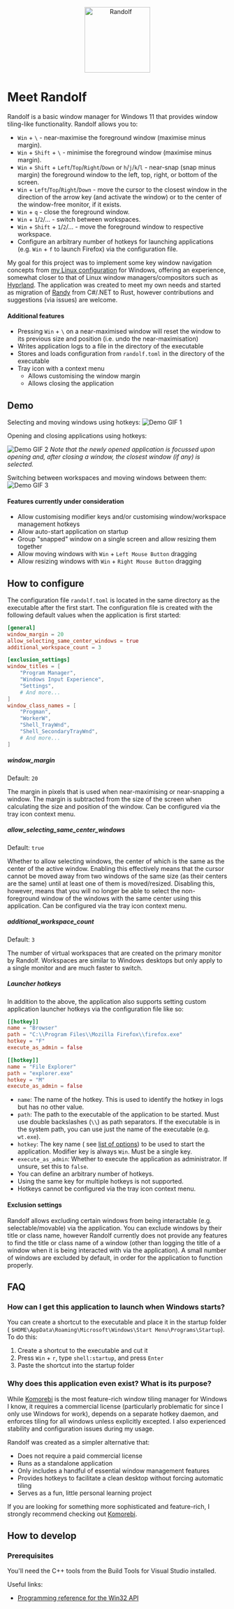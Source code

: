 <p align="center">
  <img src="./assets/randolf.png" width="150" height="150" alt="Randolf"/>
</p>

# Meet Randolf

Randolf is a basic window manager for Windows 11 that provides window tiling-like functionality. Randolf allows you
to:

- `Win` + `\` - near-maximise the foreground window (maximise minus margin).
- `Win` + `Shift` + `\` - minimise the foreground window (maximise minus margin).
- `Win` + `Shift` + `Left`/`Top`/`Right`/`Down` or `h`/`j`/`k`/`l` - near-snap (snap minus margin) the foreground window
  to the left, top, right, or bottom of the screen.
- `Win` + `Left`/`Top`/`Right`/`Down` - move the cursor to the closest window in the direction of the arrow key (and
  activate the window) or to the center of the window-free monitor, if it exists.
- `Win` + `q` - close the foreground window.
- `Win` + `1`/`2`/... - switch between workspaces.
- `Win` + `Shift` + `1`/`2`/... - move the foreground window to respective workspace.
- Configure an arbitrary number of hotkeys for launching applications (e.g. `Win` + `f` to launch Firefox) via the
  configuration file.

My goal for this project was to implement some key window navigation concepts
from [my Linux configuration](https://github.com/kimgoetzke/nixos-config) for Windows, offering an experience,
somewhat closer to that of Linux window managers/compositors such as [Hyprland](https://hyprland.org/). The
application was created to meet my own needs and started as migration of [Randy](https://github.com/kimgoetzke/randy)
from C#/.NET to Rust, however contributions and suggestions (via issues) are welcome.

#### Additional features

- Pressing `Win` + `\` on a near-maximised window will reset the window to its previous size and position (i.e. undo the
  near-maximisation)
- Writes application logs to a file in the directory of the executable
- Stores and loads configuration from `randolf.toml` in the directory of the executable
- Tray icon with a context menu
    - Allows customising the window margin
    - Allows closing the application

## Demo

Selecting and moving windows using hotkeys:
![Demo GIF 1](assets/demo_1.gif)

Opening and closing applications using hotkeys:

![Demo GIF 2](assets/demo_2.gif)
_Note that the newly opened application is focussed upon opening and, after closing a window, the closest window  (if
any) is selected._

Switching between workspaces and moving windows between them:
![Demo GIF 3](assets/demo_3.gif)

#### Features currently under consideration

- Allow customising modifier keys and/or customising window/workspace management hotkeys
- Allow auto-start application on startup
- Group "snapped" window on a single screen and allow resizing them together
- Allow moving windows with `Win` + `Left Mouse Button` dragging
- Allow resizing windows with `Win` + `Right Mouse Button` dragging

## How to configure

The configuration file `randolf.toml` is located in the same directory as the executable after the first start. The
configuration file is created with the following default values when the application is first started:

```toml
[general]
window_margin = 20
allow_selecting_same_center_windows = true
additional_workspace_count = 3

[exclusion_settings]
window_titles = [
    "Program Manager",
    "Windows Input Experience",
    "Settings",
    # And more...
]
window_class_names = [
    "Progman",
    "WorkerW",
    "Shell_TrayWnd",
    "Shell_SecondaryTrayWnd",
    # And more...
]
```

##### window_margin

Default: `20`

The margin in pixels that is used when near-maximising or near-snapping a window. The margin is subtracted from the size
of the screen when calculating the size and position of the window. Can be configured via the tray icon context menu.

##### allow_selecting_same_center_windows

Default: `true`

Whether to allow selecting windows, the center of which is the same as the center of the active window. Enabling this
effectively means that the cursor cannot be moved away from two windows of the same size (as their centers are the
same) until at least one of them is moved/resized. Disabling this, however, means that you will no longer be able to
select the non-foreground window of the windows with the same center using this application. Can be configured via the
tray icon context menu.

##### additional_workspace_count

Default: `3`

The number of virtual workspaces that are created on the primary monitor by Randolf. Workspaces are similar to Windows
desktops but only apply to a single monitor and are much faster to switch.

##### Launcher hotkeys

In addition to the above, the application also supports setting custom application launcher hotkeys via the
configuration file like so:

```toml
[[hotkey]]
name = "Browser"
path = "C:\\Program Files\\Mozilla Firefox\\firefox.exe"
hotkey = "F"
execute_as_admin = false

[[hotkey]]
name = "File Explorer"
path = "explorer.exe"
hotkey = "M"
execute_as_admin = false
```

- `name`: The name of the hotkey. This is used to identify the hotkey in logs but has no other value.
- `path`: The path to the executable of the application to be started. Must use double backslashes (`\\`) as path
  separators. If the executable is in the system path, you can use just the name of the executable (e.g.
  `wt.exe`).
- `hotkey`: The key name (
  see [list of options](https://github.com/iholston/win-hotkeys/blob/f5f903a725ce309f86608bba6d8a76fb6efb97b8/src/keys.rs#L506))
  to be used to start the application. Modifier key is always `Win`. Must be a single key.
- `execute_as_admin`: Whether to execute the application as administrator. If unsure, set this to `false`.
- You can define an arbitrary number of hotkeys.
- Using the same key for multiple hotkeys is not supported.
- Hotkeys cannot be configured via the tray icon context menu.

#### Exclusion settings

Randolf allows excluding certain windows from being interactable (e.g. selectable/movable) via the application. You can
exclude windows by their title or class name, however Randolf currently does not provide any features to find the title
or class name of a window (other than logging the title of a window when it is being interacted with via the
application). A small number of windows are excluded by default, in order for the application to function properly.

## FAQ

### How can I get this application to launch when Windows starts?

You can create a shortcut to the executable and place it in the startup folder (
`$HOME\AppData\Roaming\Microsoft\Windows\Start Menu\Programs\Startup`). To do this:

1. Create a shortcut to the executable and cut it
2. Press `Win` + `r`, type `shell:startup`, and press `Enter`
3. Paste the shortcut into the startup folder

### Why does this application even exist? What is its purpose?

While [Komorebi](https://github.com/LGUG2Z/komorebi/) is the most feature-rich window tiling manager for Windows I
know, it requires a commercial license (particularly problematic for since I only use Windows for work), depends on a
separate hotkey daemon, and enforces tiling for all windows unless explicitly excepted. I also experienced stability and
configuration issues during my usage.

Randolf was created as a simpler alternative that:

- Does not require a paid commercial license
- Runs as a standalone application
- Only includes a handful of essential window management features
- Provides hotkeys to facilitate a clean desktop without forcing automatic tiling
- Serves as a fun, little personal learning project

If you are looking for something more sophisticated and feature-rich, I strongly recommend checking
out [Komorebi](https://github.com/LGUG2Z/komorebi/).

## How to develop

### Prerequisites

You'll need the C++ tools from the Build Tools for Visual Studio installed.

Useful links:

- [Programming reference for the Win32 API](https://learn.microsoft.com/en-us/windows/win32/api/)

